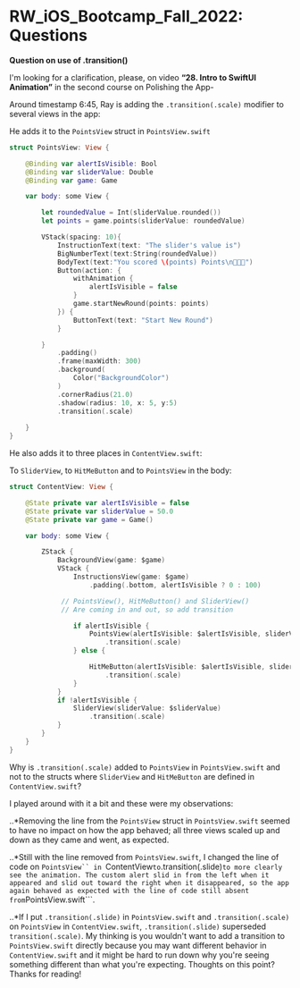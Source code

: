 # RW_iOS_Bootcamp_Fall_2022: Questions

**Question on use of .transition()**

I'm looking for a clarification, please, on video **“28. Intro to SwiftUI Animation”** in the second course on Polishing the App-

Around timestamp 6:45, Ray is adding the ```.transition(.scale)``` modifier to several views in the app:

He adds it to the ```PointsView``` struct in ```PointsView.swift```

```swift
struct PointsView: View {

    @Binding var alertIsVisible: Bool
    @Binding var sliderValue: Double
    @Binding var game: Game

    var body: some View {

        let roundedValue = Int(sliderValue.rounded())
        let points = game.points(sliderValue: roundedValue)

        VStack(spacing: 10){
            InstructionText(text: "The slider's value is")
            BigNumberText(text:String(roundedValue))
            BodyText(text:"You scored \(points) Points\n🎉🎉🎉")
            Button(action: {
                withAnimation {
                    alertIsVisible = false
                }
                game.startNewRound(points: points)
            }) {
                ButtonText(text: "Start New Round")
            }

        }
            .padding()
            .frame(maxWidth: 300)
            .background(
                Color("BackgroundColor")
            )
            .cornerRadius(21.0)
            .shadow(radius: 10, x: 5, y:5)
            .transition(.scale)
       
    }
}
```

He also adds it to three places in ```ContentView.swift```:

To ```SliderView```, to ```HitMeButton``` and to ```PointsView``` in the body:

```swift
struct ContentView: View {

    @State private var alertIsVisible = false
    @State private var sliderValue = 50.0
    @State private var game = Game()

    var body: some View {

        ZStack {
            BackgroundView(game: $game)
            VStack {
                InstructionsView(game: $game)
                    .padding(.bottom, alertIsVisible ? 0 : 100)

             // PointsView(), HitMeButton() and SliderView()
             // Are coming in and out, so add transition

                if alertIsVisible {
                    PointsView(alertIsVisible: $alertIsVisible, sliderValue: $sliderValue, game: $game)
                        .transition(.scale)
                } else {

                    HitMeButton(alertIsVisible: $alertIsVisible, sliderValue: $sliderValue, game: $game)
                        .transition(.scale)
                }
            }
            if !alertIsVisible {
                SliderView(sliderValue: $sliderValue)
                    .transition(.scale)
            }
        }
    }
}
```

Why is  ```.transition(.scale)``` added to ```PointsView``` in ```PointsView.swift``` and not to the structs where ```SliderView``` and ```HitMeButton``` are defined in ```ContentView.swift```?

I played around with it a bit and these were my observations:

..*Removing the line from the ```PointsView``` struct in ```PointsView.swift``` seemed to have no impact on how the app behaved; all three views scaled up and down as they came and went, as expected.
 
..*Still with the line removed from ```PointsView.swift```, I changed the line of code on ```PointsView`` in ```ContentView``` to ```.transition(.slide)``` to more clearly see the animation. The custom alert slid in from the left when it appeared and slid out toward the right when it disappeared, so the app again behaved as expected with the line of code still absent from ```PointsView.swift```.

..*If I put ```.transition(.slide)``` in ```PointsView.swift``` and ```.transition(.scale)``` on ```PointsView``` in ```ContentView.swift```, ```.transition(.slide)``` superseded ```transition(.scale)```. My thinking is you wouldn't want to add a transition to ```PointsView.swift``` directly because you may want different behavior in ```ContentView.swift``` and it might be hard to run down why you're seeing something different than what you're expecting.  Thoughts on this point?  Thanks for reading!

